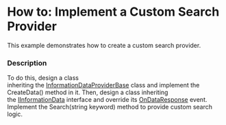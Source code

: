 # How to: Implement a Custom Search Provider


<p>This example demonstrates how to create a custom search provider.</p>


<h3>Description</h3>

<p>To do this, design a class inheriting&nbsp;the&nbsp;<a href="https://documentation.devexpress.com/#WindowsForms/clsDevExpressXtraMapInformationDataProviderBasetopic">InformationDataProviderBase</a>&nbsp;class&nbsp;and implement the CreateData() method in it. Then, design a class inheriting the&nbsp;<a href="https://documentation.devexpress.com/#WindowsForms/clsDevExpressXtraMapIInformationDatatopic">IInformationData</a>&nbsp;interface and override its&nbsp;<a href="https://documentation.devexpress.com/#WindowsForms/DevExpressXtraMapIInformationData_OnDataResponsetopic">OnDataResponse</a>&nbsp;event. Implement the Search(string keyword) method to provide custom search logic.</p>

<br/>


